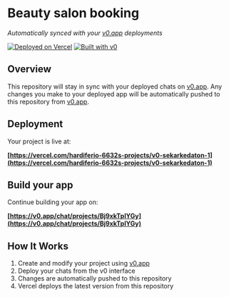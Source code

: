 # Beauty salon booking

*Automatically synced with your [v0.app](https://v0.app) deployments*

[![Deployed on Vercel](https://img.shields.io/badge/Deployed%20on-Vercel-black?style=for-the-badge&logo=vercel)](https://vercel.com/hardiferio-6632s-projects/v0-sekarkedaton-1)
[![Built with v0](https://img.shields.io/badge/Built%20with-v0.app-black?style=for-the-badge)](https://v0.app/chat/projects/Bj9xkTpIYGy)

## Overview

This repository will stay in sync with your deployed chats on [v0.app](https://v0.app).
Any changes you make to your deployed app will be automatically pushed to this repository from [v0.app](https://v0.app).

## Deployment

Your project is live at:

**[https://vercel.com/hardiferio-6632s-projects/v0-sekarkedaton-1](https://vercel.com/hardiferio-6632s-projects/v0-sekarkedaton-1)**

## Build your app

Continue building your app on:

**[https://v0.app/chat/projects/Bj9xkTpIYGy](https://v0.app/chat/projects/Bj9xkTpIYGy)**

## How It Works

1. Create and modify your project using [v0.app](https://v0.app)
2. Deploy your chats from the v0 interface
3. Changes are automatically pushed to this repository
4. Vercel deploys the latest version from this repository